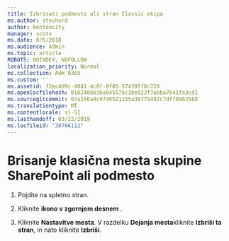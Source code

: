 ```yaml
---
title: Izbrisati podmesto ali stran Classic ekipa
ms.author: stevhord
author: bentoncity
manager: scotv
ms.date: 8/6/2018
ms.audience: Admin
ms.topic: article
ROBOTS: NOINDEX, NOFOLLOW
localization_priority: Normal
ms.collection: Adm_O365
ms.custom: ''
ms.assetid: f2ec4d9c-4841-4c8f-8f85-574395f8c728
ms.openlocfilehash: 0162486b36a945576c1be822f7abba7641fa3cd1
ms.sourcegitcommit: 03a156a9c9740521155a30775492c7dff0982588
ms.translationtype: MT
ms.contentlocale: sl-SI
ms.lasthandoff: 03/22/2019
ms.locfileid: "30766112"
---
```

# <a name="delete-a-classic-sharepoint-team-site-or-subsite"></a>Brisanje klasična mesta skupine SharePoint ali podmesto

1. Pojdite na spletno stran.
    
2. Kliknite **ikono v zgornjem desnem** . 
    
3. Kliknite **Nastavitve mesta**. V razdelku **Dejanja mesta**kliknite **Izbriši ta stran**, in nato kliknite **Izbriši**.
    

